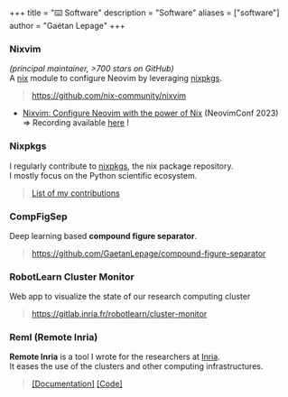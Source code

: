 +++
title = "⌨️ Software"
description = "Software"
aliases = ["software"]
author = "Gaétan Lepage"
+++

### Nixvim
_(principal maintainer, >700 stars on GitHub)_\
A [nix](https://nixos.org) module to configure Neovim by leveraging
[nixpkgs](https://github.com/NixOS/nixpkgs).
> https://github.com/nix-community/nixvim

- [Nixvim: Configure Neovim with the power of Nix](https://neovimconf.live/speakers/gaetan) (NeovimConf 2023)\
  => Recording available [here](https://odysee.com/@GaetanLepage:6/nixvim-neovim-conf-2023:6) !


### Nixpkgs
I regularly contribute to [nixpkgs](https://github.com/NixOS/nixpkgs), the nix package repository.\
I mostly focus on the Python scientific ecosystem.
> [List of my contributions](https://github.com/NixOS/nixpkgs/pulls?q=is%3Apr+author%3AGaetanLepage+is%3Aclosed)

### CompFigSep
Deep learning based **compound figure separator**.
> https://github.com/GaetanLepage/compound-figure-separator

### RobotLearn Cluster Monitor
Web app to visualize the state of our research computing cluster
> https://gitlab.inria.fr/robotlearn/cluster-monitor

### RemI (Remote Inria)
**Remote Inria** is a tool I wrote for the researchers at
[Inria](https://www.inria.fr/en).\
It eases the use of the clusters and other computing infrastructures.
<!-- Unfortunately, this project cannot be shared to people outside from Inria as it might expose
internal IT organization. -->
> [[Documentation]](https://remote-inria.gitlabpages.inria.fr/)
[[Code]](https://gitlab.inria.fr/remote-inria/remi)

<!-- ### EnsiBot -->
<!-- Reinforcement learning CSGO (Counter Strike Global Offensive) aimbot.\ -->
<!-- https://github.com/GaetanLepage/ensibot -->
